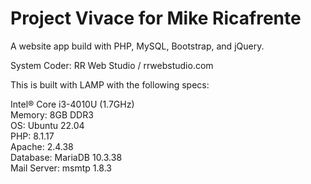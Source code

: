 # Project Vivace for Mike Ricafrente

A website app build with PHP, MySQL, Bootstrap, and jQuery.

System Coder: RR Web Studio / rrwebstudio.com

This is built with LAMP with the following specs:

Intel®️ Core i3-4010U (1.7GHz)  
Memory: 8GB DDR3  
OS: Ubuntu 22.04  
PHP: 8.1.17  
Apache: 2.4.38  
Database: MariaDB 10.3.38  
Mail Server: msmtp 1.8.3  


